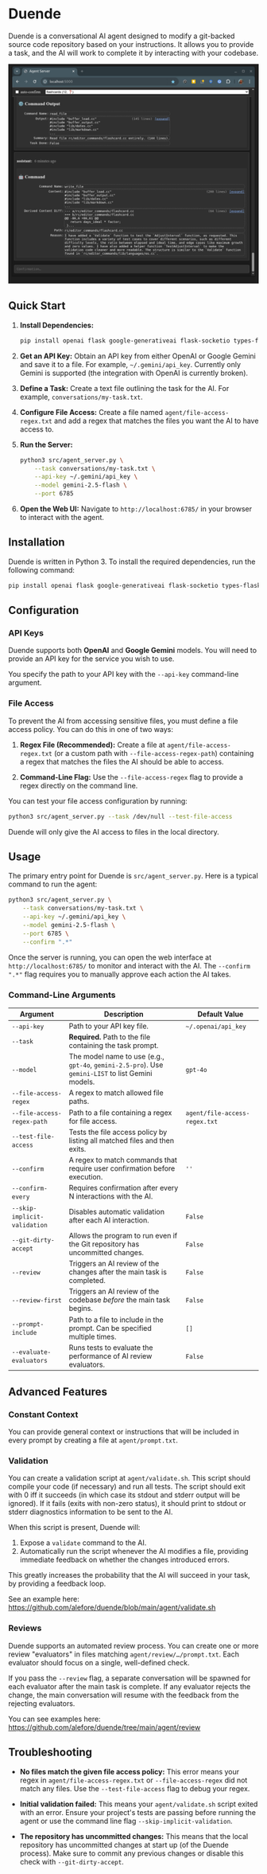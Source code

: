# Duende

Duende is a conversational AI agent designed to modify a git-backed source code repository based on your instructions. It allows you to provide a task, and the AI will work to complete it by interacting with your codebase.

![Duende Screenshot](/doc/duende.png?raw=true "Duende Screenshot")

## Quick Start

1.  **Install Dependencies:**
    ```bash
    pip install openai flask google-generativeai flask-socketio types-flask-socketio
    ```

2.  **Get an API Key:** Obtain an API key from either OpenAI or Google Gemini and save it to a file. For example, `~/.gemini/api_key`.
    Currently only Gemini is supported
    (the integration with OpenAI is currently broken).

3.  **Define a Task:** Create a text file outlining the task for the AI. For example, `conversations/my-task.txt`.

4.  **Configure File Access:** Create a file named `agent/file-access-regex.txt` and add a regex that matches the files you want the AI to have access to.

5.  **Run the Server:**
    ```bash
    python3 src/agent_server.py \
        --task conversations/my-task.txt \
        --api-key ~/.gemini/api_key \
        --model gemini-2.5-flash \
        --port 6785
    ```

6.  **Open the Web UI:** Navigate to `http://localhost:6785/` in your browser to interact with the agent.

## Installation

Duende is written in Python 3. To install the required dependencies, run the following command:

```bash
pip install openai flask google-generativeai flask-socketio types-flask-socketio
```

## Configuration

### API Keys

Duende supports both **OpenAI** and **Google Gemini** models.
You will need to provide an API key for the service you wish to use.

You specify the path to your API key with the `--api-key` command-line argument.

### File Access

To prevent the AI from accessing sensitive files,
you must define a file access policy.
You can do this in one of two ways:

1.  **Regex File (Recommended):** Create a file at `agent/file-access-regex.txt` (or a custom path with `--file-access-regex-path`) containing a regex that matches the files the AI should be able to access.

2.  **Command-Line Flag:** Use the `--file-access-regex` flag to provide a regex directly on the command line.

You can test your file access configuration by running:
```bash
python3 src/agent_server.py --task /dev/null --test-file-access
```

Duende will only give the AI access to files in the local directory.

## Usage

The primary entry point for Duende is `src/agent_server.py`. Here is a typical command to run the agent:

```bash
python3 src/agent_server.py \
    --task conversations/my-task.txt \
    --api-key ~/.gemini/api_key \
    --model gemini-2.5-flash \
    --port 6785 \
    --confirm ".*"
```

Once the server is running, you can open the web interface at `http://localhost:6785/` to monitor and interact with the AI. The `--confirm ".*"` flag requires you to manually approve each action the AI takes.

### Command-Line Arguments

| Argument                     | Description                                                                                               | Default Value                |
| ---------------------------- | --------------------------------------------------------------------------------------------------------- | ---------------------------- |
| `--api-key`                  | Path to your API key file.                                                                                | `~/.openai/api_key`          |
| `--task`                     | **Required.** Path to the file containing the task prompt.                                                |                              |
| `--model`                    | The model name to use (e.g., `gpt-4o`, `gemini-2.5-pro`). Use `gemini-LIST` to list Gemini models.           | `gpt-4o`                     |
| `--file-access-regex`        | A regex to match allowed file paths.                                                                      |                              |
| `--file-access-regex-path`   | Path to a file containing a regex for file access.                                                        | `agent/file-access-regex.txt`|
| `--test-file-access`         | Tests the file access policy by listing all matched files and then exits.                                 |                              |
| `--confirm`                  | A regex to match commands that require user confirmation before execution.                                | `''`                         |
| `--confirm-every`            | Requires confirmation after every N interactions with the AI.                                             |                              |
| `--skip-implicit-validation` | Disables automatic validation after each AI interaction.                                                  | `False`                      |
| `--git-dirty-accept`         | Allows the program to run even if the Git repository has uncommitted changes.                             | `False`                      |
| `--review`                   | Triggers an AI review of the changes after the main task is completed.                                    | `False`                      |
| `--review-first`             | Triggers an AI review of the codebase *before* the main task begins.                                      | `False`                      |
| `--prompt-include`           | Path to a file to include in the prompt. Can be specified multiple times.                                 | `[]`                         |
| `--evaluate-evaluators`      | Runs tests to evaluate the performance of AI review evaluators.                                           | `False`                      |

## Advanced Features

### Constant Context

You can provide general context or instructions that will be included in every prompt by creating a file at `agent/prompt.txt`.

### Validation

You can create a validation script at `agent/validate.sh`.
This script should compile your code (if necessary) and run all tests.
The script should exit with 0 iff it succeeds
(in which case its stdout and stderr output will be ignored).
If it fails (exits with non-zero status),
it should print to stdout or stderr diagnostics information
to be sent to the AI.

When this script is present, Duende will:

1.  Expose a `validate` command to the AI.
2.  Automatically run the script whenever the AI modifies a file, providing immediate feedback on whether the changes introduced errors.

This greatly increases the probability that the AI will succeed in your task,
by providing a feedback loop.

See an example here: https://github.com/alefore/duende/blob/main/agent/validate.sh

### Reviews

Duende supports an automated review process.
You can create one or more review "evaluators" in files matching `agent/review/…/prompt.txt`.
Each evaluator should focus on a single, well-defined check.

If you pass the `--review` flag, a separate conversation will be spawned for each evaluator after the main task is complete.
If any evaluator rejects the change, the main conversation will resume with the feedback from the rejecting evaluators.

You can see examples here: https://github.com/alefore/duende/tree/main/agent/review

## Troubleshooting

*   **No files match the given file access policy:**
    This error means your regex in `agent/file-access-regex.txt` or `--file-access-regex` did not match any files.
    Use the `--test-file-access` flag to debug your regex.

*   **Initial validation failed:**
    This means your `agent/validate.sh` script exited with an error.
    Ensure your project's tests are passing before running the agent
    or use the command line flag `--skip-implicit-validation`.

*   **The repository has uncommitted changes:**
    This means that the local repository has uncommitted changes
    at start up (of the Duende process).
    Make sure to commit any previous changes
    or disable this check with `--git-dirty-accept`.

